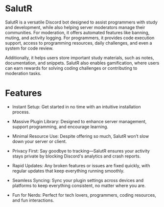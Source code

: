 # SalutR
SalutR is a versatile Discord bot designed to assist programmers with study and development, while also helping server moderators manage their communities. For moderation, it offers automated features like banning, muting, and activity logging. For programmers, it provides code execution support, access to programming resources, daily challenges, and even a system for code review. 

Additionally, it helps users store important study materials, such as notes, documentation, and snippets. SalutR also enables gamification, where users can earn rewards for solving coding challenges or contributing to moderation tasks.

# Features
* Instant Setup: Get started in no time with an intuitive installation process.

* Massive Plugin Library: Designed to enhance server management, support programming, and encourage learning.

* Minimal Resource Use: Despite offering so much, SalutR won’t slow down your server or client.

* Privacy First: Say goodbye to tracking—SalutR ensures your activity stays private by blocking Discord's analytics and crash reports.

* Rapid Updates: Any broken features or issues are fixed quickly, with regular updates that keep everything running smoothly.

* Seamless Syncing: Sync your plugin settings across devices and platforms to keep everything consistent, no matter where you are.

* Fun for Nerds: Perfect for tech lovers, programmers, coding resources, and fun interactions.
